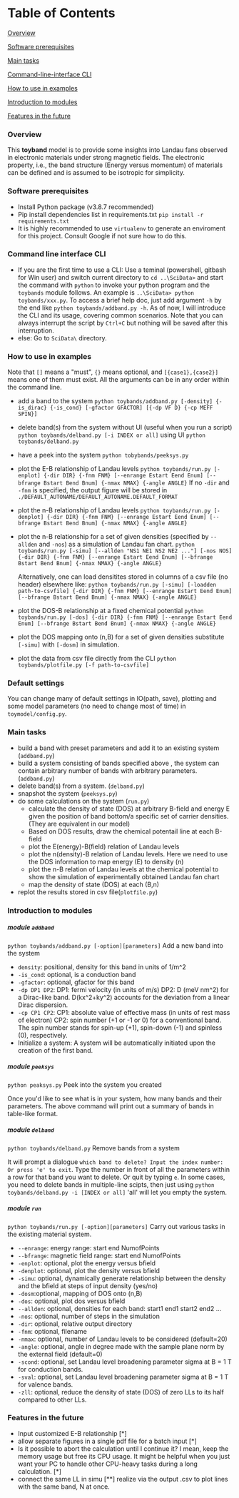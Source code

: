  # Table of Contents
[Overview](#overview)

[Software prerequisites](#software-prerequisites)

[Main tasks](#main-tasks)

[Command-line-interface CLI](#command-line-interface-CLI)

[How to use in examples](#how-to-use-in-examples)

[Introduction to modules](#introduction-to-modules)

[Features in the future](#features-in-the-future)

### Overview
This **toyband** model is to provide some insights into Landau fans observed in electronic materials under strong magnetic fields.
The electronic property, i.e., the band structure (Energy versus momentum) of materials can be defined and is assumed to be isotropic for simplicity. 

### Software prerequisites
- Install Python package (v3.8.7 recommended)
- Pip install dependencies list in requirements.txt `pip install -r requirements.txt`
- It is highly recommended to use `virtualenv` to generate an enviroment for this project. Consult Google if not sure how to do this. 
### Command line interface CLI
- If you are the first time to use a CLI:
	Use a teminal (powershell, gitbash for Win user) and switch current directory to `cd ..\SciData>` and start the command with `python` to invoke your python program and the `toybands` module follows. 
	An example is `..\SciData> python toybands/xxx.py`.  To access a brief help doc, just add argument `-h` by the end like `python toybands/addband.py -h`. As of now, I will introduce the CLI and its usage, covering common scenarios. Note that you can always interrupt the script by `Ctrl+C` but nothing will be saved after this interruption.
- else: Go to `SciData\` directory.
 ### How to use in examples
 Note that `[]` means a "must", `{}` means optional, and `[{case1},{case2}]` means one of them must exist. All the arguments can be in any order within the command line. 
 - add a band to the system
 `python toybands/addband.py [-density] {-is_dirac} {-is_cond} [-gfactor GFACTOR] [{-dp VF D} {-cp MEFF SPIN}]` 
 - delete band(s) from the system without UI (useful when you run a script)
 `python toybands/delband.py [-i INDEX or all]`
 using UI `python toybands/delband.py`
 - have a peek into the system
 `python tobybands/peeksys.py`
 - plot the E-B relationship of Landau levels
 `python toybands/run.py [-enplot] {-dir DIR} {-fnm FNM} [--enrange Estart Eend Enum] [--bfrange Bstart Bend Bnum] {-nmax NMAX} {-angle ANGLE}` If no `-dir` and `-fnm` is specified, the output figure will be stored in `./DEFAULT_AUTONAME/DEFAULT_AUTONAME.DEFAULT_FORMAT`  
 - plot the n-B relationship of Landau levels
 `python toybands/run.py [-denplot] {-dir DIR} {-fnm FNM} [--enrange Estart Eend Enum] [--bfrange Bstart Bend Bnum] {-nmax NMAX} {-angle ANGLE}`
 - plot the n-B relationship for a set of given densities (specified by  `--allden` and `-nos`) as a simulation of Landau fan chart.
 `python toybands/run.py [-simu] [--allden "NS1 NE1 NS2 NE2 ..."] [-nos NOS] {-dir DIR} {-fnm FNM} [--enrange Estart Eend Enum] [--bfrange Bstart Bend Bnum] {-nmax NMAX} {-angle ANGLE}`

 	Alternatively, one can load densitites stored in columns of a csv file (no header) elsewhere like:
 `python toybands/run.py [-simu] [-loadden path-to-csvfile] {-dir DIR} {-fnm FNM} [--enrange Estart Eend Enum] [--bfrange Bstart Bend Bnum] {-nmax NMAX} {-angle ANGLE}`
 - plot the DOS-B relationship at a fixed chemical potential
 `python toybands/run.py [-dos] {-dir DIR} {-fnm FNM} [--enrange Estart Eend Enum] [--bfrange Bstart Bend Bnum] {-nmax NMAX} {-angle ANGLE}`
 - plot the DOS mapping onto (n,B) for a set of given densities
 substitute `[-simu]` with `[-dosm]` in simulation.
 - plot the data from csv file directly from the CLI
 `python toybands/plotfile.py [-f path-to-csvfile]`
 
### Default settings
You can change many of default settings in IO(path, save), plotting and some model parameters (no need to change most of time) in `toymodel/config.py`.

### Main tasks
- build a band with preset parameters and add it to an existing system (`addband.py`)
- build a system consisting of bands specified above , the system can contain arbitrary number of bands with arbitrary parameters. (`addband.py`)
- delete band(s) from a system. (`delband.py`)
- snapshot the system (`peeksys.py`)
- do some calculations on the system (`run.py`)
	- calculate the density of state (DOS) at arbitrary B-field and energy E given the position of band bottom/a specific set of carrier densities. (They are equivalent in our model)
	- Based on DOS results, draw the chemical potentail line at each B-field
	- plot the E(energy)-B(field) relation of Landau levels
	- plot the n(density)-B relation of Landau levels. Here we need to use the DOS information to map energy (E) to density (n)
	- plot the n-B relation of Landau levels at the chemical potential to show the simulation of experimentally obtained Landau fan chart
	- map the density of state (DOS) at each (B,n)
- replot the results stored in csv file(`plotfile.py`)
### Introduction to modules

##### module `addband` 
`python toybands/addband.py [-option][parameters]`
Add a new band into the system

- `density`: positional, density for this band in units of 1/m^2
- `-is_cond`: optional, is a conduction band
- `-gfactor`: optional, gfactor for this band
- `-dp DP1 DP2`: DP1: fermi velocity (in units of m/s) DP2: D (meV nm^2) for a Dirac-like band. D(kx^2+ky^2) accounts for the deviation from a linear Dirac dispersion.
- `-cp CP1 CP2`: CP1: absolute value of effective mass (in units of rest mass of electron) CP2: spin number (+1 or -1 or 0) for a conventional band. The spin number stands for spin-up (+1), spin-down (-1) and spinless (0), respectively.
- Initialize a system: A system will be automatically initiated upon the creation of the first band.

	
#####  module `peeksys`
`python peaksys.py`
Peek into the system you created

 Once you'd like to see what is in your system, how many bands and their parameters. The above command will print out a summary of bands in table-like format.

 ##### module `delband`
`python toybands/delband.py`
Remove bands from a system

It will prompt a dialogue `which band to delete? Input the index number: Or press 'e' to exit`. Type the number in front of all the parameters within a row for that band you want to delete. Or quit by typing `e`.  In some cases, you need to delete bands in multiple-line scipts, then just using `python toybands/delband.py -i [INDEX or all]`  'all' will let you empty the system. 
 
 ##### module `run`
 `python toybands/run.py [-option][parameters]`
Carry out various tasks in the existing material system.

 - `--enrange`: energy range: start end NumofPoints
 - `--bfrange`: magnetic field range: start end NumofPoints
 - `-enplot`: optional, plot the energy versus bfield
 - `-denplot`: optional, plot the density versus bfield
 - `-simu`: optional, dynamically generate relationship between the density and the bfield at steps of input density (yes/no)
 - `-dosm`:optional, mapping of DOS onto (n,B)
 - `-dos`: optional, plot dos versus bfield
 - `--allden`: optional, densities for each band: start1 end1 start2 end2 ...
 - `-nos`: optional, number of steps in the simulation
 - `-dir`: optional, relative output directory
 - `-fnm`: optional, filename
 - `-nmax`: optional, number of Landau levels to be considered (default=20)
 - `-angle`: optional, angle in degree made with the sample plane norm by the external field (default=0)
 - `-scond`: optional, set Landau level broadening parameter sigma at B = 1 T for conduction bands.  
 - `-sval`: optional, set Landau level broadening parameter sigma at B = 1 T for valence bands.
 - `-zll`: optional, reduce the density of state (DOS) of zero LLs to its half compared to other LLs.

 ### Features in the future
 - Input customized E-B relationship [*]
 - allow separate figures in a single pdf file for a batch input [*]
 - Is it possible to abort the calculation until I continue it? I mean, keep the memory usage but free its CPU usage. It might be helpful when you just want your PC to handle other CPU-heavy tasks during a long calculation. [*]
 - connect the same LL in simu [**] realize via the output .csv to plot lines with the same band, N at once.
